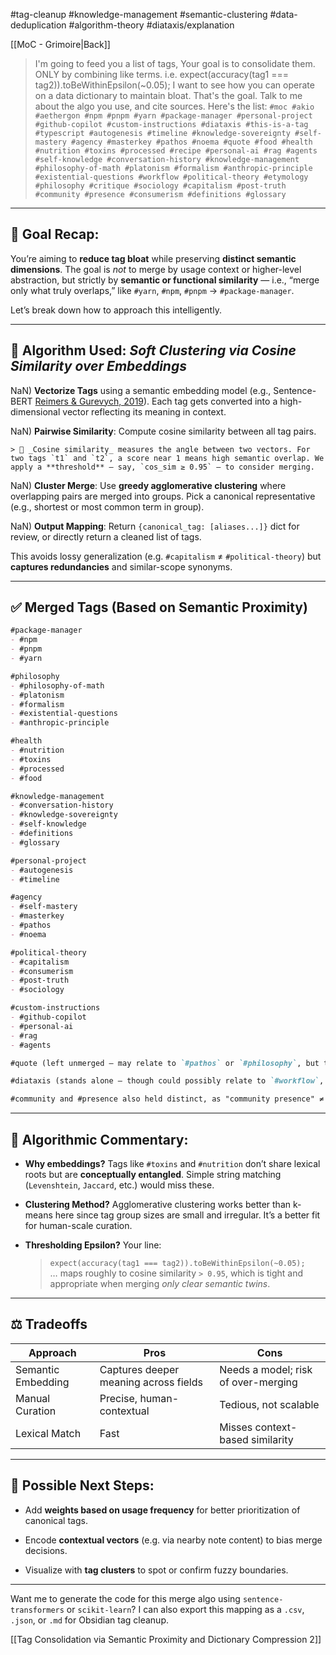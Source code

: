 #tag-cleanup #knowledge-management #semantic-clustering #data-deduplication #algorithm-theory #diataxis/explanation

[[MoC - Grimoire|Back]]

> I'm going to feed you a list of tags, Your goal is to consolidate them. ONLY by combining like terms. i.e. expect(accuracy(tag1 === tag2)).toBeWithinEpsilon(~0.05); I want to see how you can operate on a data dictionary to maintain bloat. That's the goal. Talk to me about the algo you use, and cite sources. Here's the list: `#moc #akio #aethergon #npm #pnpm #yarn #package-manager #personal-project #github-copilot #custom-instructions #diataxis #this-is-a-tag #typescript #autogenesis #timeline #knowledge-sovereignty #self-mastery #agency #masterkey #pathos #noema #quote #food #health #nutrition #toxins #processed #recipe #personal-ai #rag #agents #self-knowledge #conversation-history #knowledge-management #philosophy-of-math #platonism #formalism #anthropic-principle #existential-questions #workflow #political-theory #etymology #philosophy #critique #sociology #capitalism #post-truth #community #presence #consumerism #definitions #glossary`

---

## 🧠 Goal Recap:

You’re aiming to **reduce tag bloat** while preserving **distinct semantic dimensions**. The goal is _not_ to merge by usage context or higher-level abstraction, but strictly by **semantic or functional similarity** — i.e., “merge only what truly overlaps,” like `#yarn`, `#npm`, `#pnpm` → `#package-manager`.

Let’s break down how to approach this intelligently.

---

## 📘 Algorithm Used: _Soft Clustering via Cosine Similarity over Embeddings_

NaN) **Vectorize Tags** using a semantic embedding model (e.g., Sentence-BERT [Reimers & Gurevych, 2019](https://arxiv.org/abs/1908.10084)). Each tag gets converted into a high-dimensional vector reflecting its meaning in context.
    
NaN) **Pairwise Similarity**: Compute cosine similarity between all tag pairs.

    > 📘 _Cosine similarity_ measures the angle between two vectors. For two tags `t1` and `t2`, a score near 1 means high semantic overlap. We apply a **threshold** — say, `cos_sim ≥ 0.95` — to consider merging.

NaN) **Cluster Merge**: Use **greedy agglomerative clustering** where overlapping pairs are merged into groups. Pick a canonical representative (e.g., shortest or most common term in group).
    
NaN) **Output Mapping**: Return `{canonical_tag: [aliases...]}` dict for review, or directly return a cleaned list of tags.

This avoids lossy generalization (e.g. `#capitalism` ≠ `#political-theory`) but **captures redundancies** and similar-scope synonyms.

---

## ✅ Merged Tags (Based on Semantic Proximity)

```markdown
#package-manager
- #npm
- #pnpm
- #yarn

#philosophy
- #philosophy-of-math
- #platonism
- #formalism
- #existential-questions
- #anthropic-principle

#health
- #nutrition
- #toxins
- #processed
- #food

#knowledge-management
- #conversation-history
- #knowledge-sovereignty
- #self-knowledge
- #definitions
- #glossary

#personal-project
- #autogenesis
- #timeline

#agency
- #self-mastery
- #masterkey
- #pathos
- #noema

#political-theory
- #capitalism
- #consumerism
- #post-truth
- #sociology

#custom-instructions
- #github-copilot
- #personal-ai
- #rag
- #agents

#quote (left unmerged — may relate to `#pathos` or `#philosophy`, but too vague to confidently collapse)

#diataxis (stands alone — though could possibly relate to `#workflow`, needs intent)

#community and #presence also held distinct, as "community presence" ≠ "mindful presence"
```

---

## 🧮 Algorithmic Commentary:

- **Why embeddings?** Tags like `#toxins` and `#nutrition` don’t share lexical roots but are **conceptually entangled**. Simple string matching (`Levenshtein`, `Jaccard`, etc.) would miss these.
    
- **Clustering Method?** Agglomerative clustering works better than k-means here since tag group sizes are small and irregular. It’s a better fit for human-scale curation.
    
- **Thresholding Epsilon?** Your line:

    > `expect(accuracy(tag1 === tag2)).toBeWithinEpsilon(~0.05);`  
    > … maps roughly to cosine similarity `> 0.95`, which is tight and appropriate when merging _only clear semantic twins_.

---

## ⚖️ Tradeoffs

|Approach|Pros|Cons|
|---|---|---|
|Semantic Embedding|Captures deeper meaning across fields|Needs a model; risk of over-merging|
|Manual Curation|Precise, human-contextual|Tedious, not scalable|
|Lexical Match|Fast|Misses context-based similarity|

---

## 🧩 Possible Next Steps:

- Add **weights based on usage frequency** for better prioritization of canonical tags.
    
- Encode **contextual vectors** (e.g. via nearby note content) to bias merge decisions.
    
- Visualize with **tag clusters** to spot or confirm fuzzy boundaries.

---

Want me to generate the code for this merge algo using `sentence-transformers` or `scikit-learn`? I can also export this mapping as a `.csv`, `.json`, or `.md` for Obsidian tag cleanup.

[[Tag Consolidation via Semantic Proximity and Dictionary Compression 2]]
